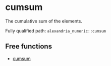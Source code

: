 # cumsum

The cumulative sum of the elements.

Fully qualified path: `alexandria_numeric::cumsum`

## Free functions

- [cumsum](./alexandria_numeric-cumsum-cumsum.md)

